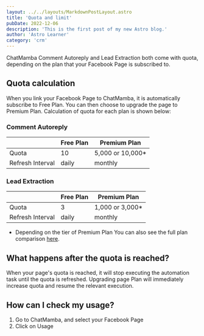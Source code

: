 ```yaml
---
layout: ../../layouts/MarkdownPostLayout.astro
title: 'Quota and limit'
pubDate: 2022-12-06
description: 'This is the first post of my new Astro blog.'
author: 'Astro Learner'
category: 'crm'
---
```


ChatMamba Comment Autoreply and Lead Extraction both come with quota, depending on the plan that your Facebook Page is subscribed to.

## Quota calculation

When you link your Facebook Page to ChatMamba, it is automatically subscribe to Free Plan. You can then choose to upgrade the page to Premium Plan. Calculation of quota for each plan is shown below:

### Comment Autoreply

|                  | Free Plan | Premium Plan     |
| ---------------- | --------- | ---------------- |
| Quota            | 10        | 5,000 or 10,000* |
| Refresh Interval | daily     | monthly          |

### Lead Extraction

|                  | Free Plan | Premium Plan     |
| ---------------- | --------- | ---------------- |
| Quota            | 3         | 1,000 or 3,000*  |
| Refresh Interval | daily     | monthly          |

* Depending on the tier of Premium Plan
You can also see the full plan comparison [here](https://home.chatmamba.com/pricing).

## What happens after the quota is reached?

When your page's quota is reached, it will stop executing the automation task until the quota is refreshed. Upgrading page Plan will immediately increase quota and resume the relevant execution.

## How can I check my usage?

1. Go to ChatMamba, and select your Facebook Page
2. Click on Usage
